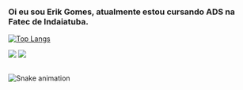 ### Oi eu sou Erik Gomes, atualmente estou cursando ADS na Fatec de Indaiatuba.  

  [![Top Langs](https://github-readme-stats.vercel.app/api/top-langs/?username=Erik-Gomes)](https://github.com/Erik-Gomes/github-readme-stats)
  
<div> 

 <a href = "mailto:gomeserik35@gmail.com"><img src="https://img.shields.io/badge/-Gmail-%23333?style=for-the-badge&logo=gmail&logoColor=white" target="_blank"></a>
 <a href="https://www.cloudskillsboost.google/public_profiles/e8840cea-2cdd-4afa-90dc-78258d0264f0"><img aling="center" src="https://img.shields.io/badge/Google_Cloud-4285F4?style=for-the-badge&logo=google-cloud&logoColor=white"></a>

</div>

##

<div>
  
  ![Snake animation](https://github.com/Erik-Gomes/Erik-Gomes/blob/output/github-contribution-grid-snake.svg)  
  
</div>


